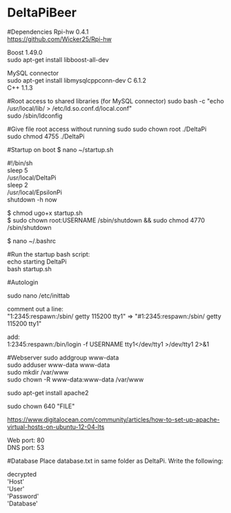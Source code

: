 DeltaPiBeer
===========

#Dependencies
Rpi-hw 0.4.1<br>
https://github.com/Wicker25/Rpi-hw


Boost 1.49.0<br> 
sudo apt-get install libboost-all-dev

MySQL connector<br>
sudo apt-get install libmysqlcppconn-dev
C 6.1.2<br>
C++ 1.1.3

#Root access to shared libraries (for MySQL connector)
sudo bash -c "echo /usr/local/lib/ > /etc/ld.so.conf.d/local.conf"<br>
sudo /sbin/ldconfig

#Give file root access without running sudo
sudo chown root ./DeltaPi <br>
sudo chmod 4755 ./DeltaPi

#Startup on boot
$ nano ~/startup.sh

 #!/bin/sh<br>
sleep 5<br>
/usr/local/DeltaPi<br>
sleep 2<br>
/usr/local/EpsilonPi<br>
shutdown -h now

$ chmod ugo+x startup.sh<br>
$ sudo chown root:USERNAME /sbin/shutdown && sudo chmod 4770 /sbin/shutdown

$ nano ~/.bashrc

#Run the startup bash script:<br>
echo starting DeltaPi<br>
bash startup.sh

#Autologin

sudo nano /etc/inittab

comment out a line:<br>
"1:2345:respawn:/sbin/ getty 115200 tty1"  => "#1:2345:respawn:/sbin/ getty 115200 tty1"

add:<br>
1:2345:respawn:/bin/login -f USERNAME tty1</dev/tty1 >/dev/tty1 2>&1

#Webserver
sudo addgroup www-data<br>
sudo adduser www-data www-data<br>
sudo mkdir /var/www<br>
sudo chown -R www-data:www-data /var/www<br>

sudo apt-get install apache2

sudo chown 640 "FILE"

https://www.digitalocean.com/community/articles/how-to-set-up-apache-virtual-hosts-on-ubuntu-12-04-lts

Web port: 80<br>
DNS port: 53

#Database
Place database.txt in same folder as DeltaPi. Write the following:

decrypted<br>
'Host'<br>
'User'<br>
'Password'<br>
'Database'<br>
